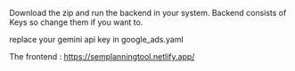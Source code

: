 Download the zip and run the backend in your system.
Backend consists of Keys so change them if you want to.

replace your gemini api key in google_ads.yaml 

The frontend :
https://semplanningtool.netlify.app/
